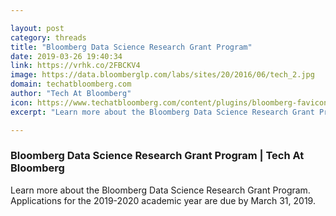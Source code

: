 ```yaml
---

layout: post
category: threads
title: "Bloomberg Data Science Research Grant Program"
date: 2019-03-26 19:40:34
link: https://vrhk.co/2FBCKV4
image: https://data.bloomberglp.com/labs/sites/20/2016/06/tech_2.jpg
domain: techatbloomberg.com
author: "Tech At Bloomberg"
icon: https://www.techatbloomberg.com/content/plugins/bloomberg-favicon/dist/img/blue-120x120.png
excerpt: "Learn more about the Bloomberg Data Science Research Grant Program. Applications for the 2019-2020 academic year are due by March 31, 2019."

---
```


### Bloomberg Data Science Research Grant Program | Tech At Bloomberg

Learn more about the Bloomberg Data Science Research Grant Program. Applications for the 2019-2020 academic year are due by March 31, 2019.